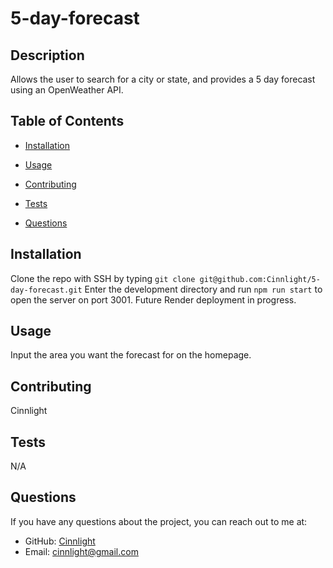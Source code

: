 
# 5-day-forecast



## Description
Allows the user to search for a city or state, and provides a 5 day forecast using an OpenWeather API.

## Table of Contents
- [Installation](#installation)
- [Usage](#usage)

- [Contributing](#contributing)
- [Tests](#tests)
- [Questions](#questions)

## Installation
Clone the repo with SSH by typing `git clone git@github.com:Cinnlight/5-day-forecast.git` Enter the development directory and run `npm run start` to open the server on port 3001. Future Render deployment in progress.

## Usage
Input the area you want the forecast for on the homepage.



## Contributing
Cinnlight

## Tests
N/A

## Questions
If you have any questions about the project, you can reach out to me at:
- GitHub: [Cinnlight](https://github.com/Cinnlight)
- Email: [cinnlight@gmail.com](mailto:cinnlight@gmail.com)
